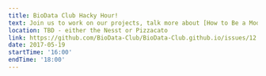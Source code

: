 ```yaml
---
title: BioData Club Hacky Hour!
text: Join us to work on our projects, talk more about [How to Be a Modern Scientist](https://leanpub.com/modernscientist), and learn things in a fun and supportive environment.
location: TBD - either the Nesst or Pizzacato
link: https://github.com/BioData-Club/BioData-Club.github.io/issues/12
date: 2017-05-19
startTime: '16:00'
endTime: '18:00'
---
```


